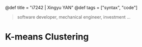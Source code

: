 @def title = "i7242 | Xingyu YAN"
@def tags = ["syntax", "code"]

> software developer, mechanical engineer, investment ...

# K-means Clustering


